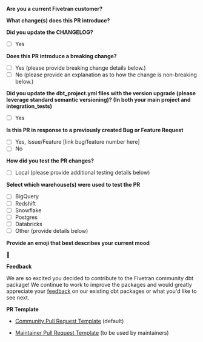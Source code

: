 **Are you a current Fivetran customer?** 
<!--- Please tell us your name, title and company -->
<!--- If you are a package maintainer, please navigate to ?expand=1&template=maintainer_pull_request_template.md -->

**What change(s) does this PR introduce?** 
<!--- Describe what changes your PR introduces to the package and how to leverage this new feature. -->

**Did you update the CHANGELOG?** 
<!--- Please update the new package version’s CHANGELOG entry detailing the changes included in this PR. -->
<!--- To select a checkbox you simply need to add an "x" with no spaces between the brackets (eg. [x] Yes). -->
- [ ] Yes

**Does this PR introduce a breaking change?**
<!--- Does this PR introduce changes that will cause current package users' jobs to fail or require a `--full-refresh`? -->
<!--- To select a checkbox you simply need to add an "x" with no spaces between the brackets (eg. [x] Yes). -->
- [ ] Yes (please provide breaking change details below.)
- [ ] No  (please provide an explanation as to how the change is non-breaking below.)

**Did you update the dbt_project.yml files with the version upgrade (please leverage standard semantic versioning)? (In both your main project and integration_tests)** 
<!--- The dbt_project.yml and the integration_tests/dbt_project.yml files contain the version number. Be sure to upgrade it accordingly -->
<!--- To select a checkbox you simply need to add an "x" with no spaces between the brackets (eg. [x] Yes). -->
- [ ] Yes

**Is this PR in response to a previously created Bug or Feature Request**
<!--- If an Issue was created it is helpful to track the progress by linking it in the PR. -->
<!--- To select a checkbox you simply need to add an "x" with no spaces between the brackets (eg. [x] Yes). -->
- [ ] Yes, Issue/Feature [link bug/feature number here]
- [ ] No 

**How did you test the PR changes?** 
<!--- Proof of testing is required in order for the PR to be approved. -->
<!--- To check a box, remove the space and insert an x in the box (eg. [x] Buildkite). --> 
<!--- To select a checkbox you simply need to add an "x" with no spaces between the brackets (eg. [x] Yes). -->
- [ ] Local (please provide additional testing details below)

**Select which warehouse(s) were used to test the PR**
<!--- To check a warehouse remove the space and insert an x in the box (eg. [x] Bigquery). --> 
<!--- To select a checkbox you simply need to add an "x" with no spaces between the brackets (eg. [x] Yes). -->
- [ ] BigQuery
- [ ] Redshift
- [ ] Snowflake
- [ ] Postgres
- [ ] Databricks
- [ ] Other (provide details below)

**Provide an emoji that best describes your current mood**
<!--- For a complete list of markdown compatible emojis check our this git repo (https://gist.github.com/rxaviers/7360908)  --> 
:dancer:

**Feedback**

We are so excited you decided to contribute to the Fivetran community dbt package! We continue to work to improve the packages and would greatly appreciate your [feedback](https://www.surveymonkey.com/r/DQ7K7WW) on our existing dbt packages or what you'd like to see next.

**PR Template** 
- [Community Pull Request Template](?expand=1&template=pull_request_template.md) (default)

- [Maintainer Pull Request Template](?expand=1&template=maintainer_pull_request_template.md) (to be used by maintainers)